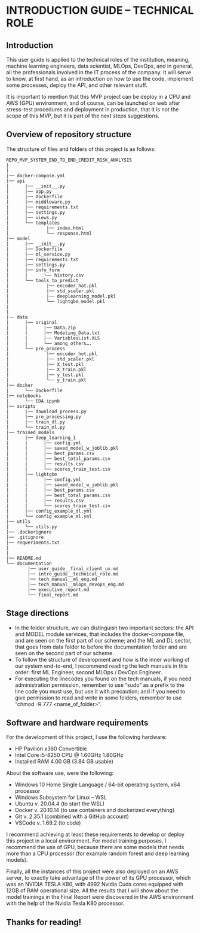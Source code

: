 # INTRODUCTION GUIDE – TECHNICAL ROLE
## Introduction
This user guide is applied to the technical roles of the institution, meaning, machine learning engineers, data scientist, MLOps, DevOps, and in general, all the professionals involved in the IT process of the company. It will serve to know, at first hand, as an introduction on how to use the code, implement some processes, deploy the API, and other relevant stuff.

It is important to mention that this MVP project can be deploy in a CPU and AWS (GPU) environment, and of course, can be launched on web after stress-test procedures and deployment in production, that it is not the scope of this MVP, but it is part of the next steps suggestions.

## Overview of repository structure
The structure of files and folders of this project is as follows:
```
REPO_MVP_SYSTEM_END_TO_END_CREDIT_RISK_ANALYSIS
|
|
|── docker-compose.yml
|── api
|      |── __init__.py
|      |── app.py
|      |── Dockerfile
|      |── middleware.py
|      |── requirements.txt
|      |── settings.py
|      |── views.py
|      └── templates
|              |── index.html
|              └── response.html
|── model
|      |── __init__.py
|      |── Dockerfile
|      |── ml_service.py
|      |── requirements.txt
|      |── settings.py
|      |── info_form
|      |      └── history.csv
|      └── tools_to_predict
|              |── encoder_hot.pkl
|              |── std_scaler.pkl
|              |── deeplearning_model.pkl
|              └── lightgbm_model.pkl
|
|
|── data
|      |── original
|      |      |── Data.zip
|      |      |── Modeling_Data.txt
|      |      |── VariablesList.XLS
|      |      └── among_others….
|      └── pre_process
|              |── encoder_hot.pkl
|              |── std_scaler.pkl
|              |── X_test.pkl
|              |── X_train.pkl
|              |── y_test.pkl
|              └── y_train.pkl
|── docker
|      └── Dockerfile
|── notebooks
|      └── EDA.ipynb
|── scripts
|      |── download_process.py
|      |── pre_processing.py
|      |── train_dl.py
|      └── train_ml.py
|── trained_models
|      |── deep_learning_1
|      |      |── config.yml
|      |      |── saved_model_w_joblib.pkl
|      |      |── best_params.csv
|      |      |── best_total_params.csv
|      |      |── results.csv
|      |      └── scores_train_test.csv
|      |── lightgbm
|      |      |── config.yml
|      |      |── saved_model_w_joblib.pkl
|      |      |── best_params.csv
|      |      |── best_total_params.csv
|      |      |── results.csv
|      |      └── scores_train_test.csv
|      |── config_example_dl.yml
|      └── config_example_ml.yml
|── utils
|      └── utils.py
|── .dockerignore
|── .gitignore
|── requeriments.txt
|
|
|── README.md
└── documentation
        |── user_guide__final_client_ux.md
        |── intro_guide__technical_role.md
        |── tech_manual__ml_eng.md
        |── tech_manual__mlops_devops_eng.md
        |── executive_report.md
        └── final_report.md
```

## Stage directions
- In the folder structure, we can distinguish two important sectors: the API and MODEL module services, that includes the docker-compose file, and are seen on the first part of our scheme; and the ML and DL sector, that goes from data folder to before the documentation folder and are seen on the second part of our scheme.
- To follow the structure of development and how is the inner working of our system end-to-end, I recommend reading the tech manuals in this order: first ML Engineer, second MLOps / DevOps Engineer.
- For executing the linecodes you found on the tech manuals, if you need administration permission, remember to use “sudo” as a prefix to the line code you must use, but use it with precaution; and if you need to give permission to read and write in some folders, remember to use “chmod -R 777 <name_of_folder>”.

## Software and hardware requirements
For the development of this project, I use the following hardware:
- HP Pavilion x360 Convertible
- Intel Core i5-8250 CPU @ 1.60GHz 1.80GHz
- Installed RAM 4.00 GB (3.84 GB usable)

About the software use, were the following:
- Windows 10 Home Single Language / 64-bit operating system, x64 processor
- Windows Subsystem for Linux – WSL
- Ubuntu v. 20.04.4 (to start the WSL)
- Docker v. 20.10.14 (to use containers and dockerized everything)
- Git v. 2.35.1 (combined with a GitHub account)
- VSCode v. 1.69.2 (to code)

I recommend achieving at least these requirements to develop or deploy this project in a local environment. For model training purposes, I recommend the use of GPU, because there are some models that needs more than a CPU processor (for example random forest and deep learning models).

Finally, all the instances of this project were also deployed on an AWS server, to exactly take advantage of the power of its GPU processor, which was an NVIDIA TESLA K80, with 4992 Nvidia Cuda cores equipped with 12GB of RAM operational size. All the results that I will show about the model trainings in the Final Report were discovered in the AWS environment with the help of the Nvidia Tesla K80 processor.

## Thanks for reading!
